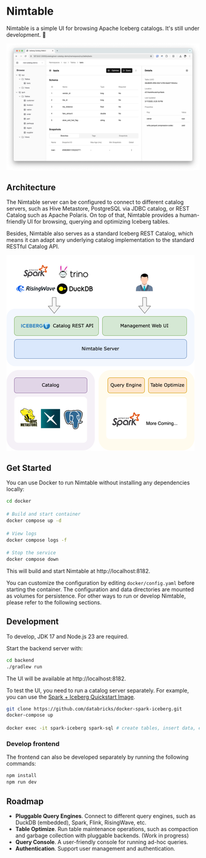 Nimtable
===================

Nimtable is a simple UI for browsing Apache Iceberg catalogs. It's still under development. 🚧

![Screenshot](./docs/screenshot.png)

## Architecture

The Nimtable server can be configured to connect to different catalog servers, such as Hive Metastore, PostgreSQL via JDBC catalog, or REST Catalog such as Apache Polaris. On top of that, Nimtable provides a human-friendly UI for browsing, querying and optimizing Iceberg tables.

Besides, Nimtable also serves as a standard Iceberg REST Catalog, which means it can adapt any underlying catalog implementation to the standard RESTful Catalog API.

<img src="docs/nimtable-arch.drawio.png" alt="Architecture" width=491>


## Get Started

You can use Docker to run Nimtable without installing any dependencies locally:

```bash
cd docker

# Build and start container
docker compose up -d

# View logs
docker compose logs -f

# Stop the service
docker compose down
```

This will build and start Nimtable at http://localhost:8182.

You can customize the configuration by editing `docker/config.yaml` before starting the container. The configuration and data directories are mounted as volumes for persistence.
For other ways to run or develop Nimtable, please refer to the following sections.

## Development

To develop, JDK 17 and Node.js 23 are required.

Start the backend server with:

```bash
cd backend
./gradlew run
```

The UI will be available at http://localhost:8182.

To test the UI, you need to run a catalog server separately. For example, you can use the [Spark + Iceberg Quickstart Image](https://github.com/databricks/docker-spark-iceberg/).

```bash
git clone https://github.com/databricks/docker-spark-iceberg.git
docker-compose up

docker exec -it spark-iceberg spark-sql # create tables, insert data, etc.
```

### Develop frontend

The frontend can also be developed separately by running the following commands:

```bash
npm install
npm run dev
```

## Roadmap

- **Pluggable Query Engines**. Connect to different query engines, such as DuckDB (embedded), Spark, Flink, RisingWave, etc.
- **Table Optimize**. Run table maintenance operations, such as compaction and garbage collection with pluggable backends. (Work in progress)
- **Query Console**. A user-friendly console for running ad-hoc queries.
- **Authentication**. Support user management and authentication.